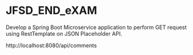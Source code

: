 # JFSD_END_eXAM
Develop a Spring Boot Microservice application to perform GET request using RestTemplate on JSON Placeholder API.


http://localhost:8080/api/comments
